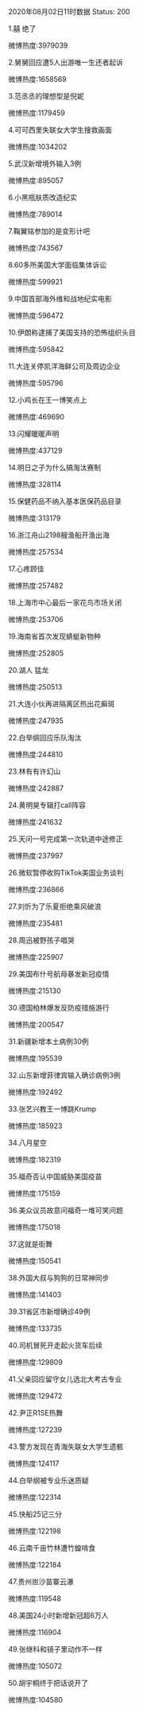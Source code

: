 2020年08月02日11时数据
Status: 200

1.囍 绝了

微博热度:3979039

2.舅舅回应遭5人出游唯一生还者起诉

微博热度:1658569

3.范丞丞的理想型是倪妮

微博热度:1179459

4.可可西里失联女大学生搜救画面

微博热度:1034202

5.武汉新增境外输入3例

微博热度:895057

6.小黑瓶肤质改造纪实

微博热度:789014

7.鞠翼铭参加的是变形计吧

微博热度:743567

8.60多所美国大学面临集体诉讼

微博热度:599921

9.中国首部海外维和战地纪实电影

微博热度:596472

10.伊朗称逮捕了美国支持的恐怖组织头目

微博热度:595842

11.大连关停凯洋海鲜公司及周边企业

微博热度:595796

12.小鸡长在王一博笑点上

微博热度:469690

13.闪耀暖暖声明

微博热度:437129

14.明日之子为什么搞淘汰赛制

微博热度:328114

15.保健药品不纳入基本医保药品目录

微博热度:313179

16.浙江舟山2198艘渔船开渔出海

微博热度:257534

17.心疼顾佳

微博热度:257482

18.上海市中心最后一家花鸟市场关闭

微博热度:253706

19.海南省首次发现蜻蜓新物种

微博热度:252805

20.湖人 猛龙

微博热度:250513

21.大连小伙再进隔离区热出花癣斑

微博热度:247935

22.白举纲回应乐队淘汰

微博热度:244810

23.林有有许幻山

微博热度:242887

24.黄明昊专辑打call阵容

微博热度:241632

25.天问一号完成第一次轨道中途修正

微博热度:237997

26.微软暂停收购TikTok美国业务谈判

微博热度:236866

27.刘忻为了乐夏拒绝乘风破浪

微博热度:235481

28.周迅被野孩子唱哭

微博热度:225907

29.美国布什号航母暴发新冠疫情

微博热度:215130

30.德国柏林爆发反防疫措施游行

微博热度:200547

31.新疆新增本土病例30例

微博热度:195539

32.山东新增菲律宾输入确诊病例3例

微博热度:192492

33.张艺兴教王一博跳Krump

微博热度:185923

34.八月星空

微博热度:182319

35.福奇否认中国威胁美国疫苗

微博热度:175159

36.美众议员故意问福奇一堆可笑问题

微博热度:175018

37.这就是街舞

微博热度:150541

38.外国大叔与狗狗的日常神同步

微博热度:141403

39.31省区市新增确诊49例

微博热度:133735

40.司机冒死开走起火货车后续

微博热度:129809

41.父亲回应留守女儿选北大考古专业

微博热度:129472

42.尹正R1SE热舞

微博热度:127239

43.警方发现在青海失联女大学生遗骸

微博热度:124117

44.白举纲被专业乐迷质疑

微博热度:122314

45.快船25记三分

微博热度:122198

46.云南千亩竹林遭竹蝗啃食

微博热度:122184

47.贵州岜沙苗寨云瀑

微博热度:119548

48.美国24小时新增新冠超6万人

微博热度:116904

49.张继科和镜子里动作不一样

微博热度:105072

50.胡宇桐终于把话说开了

微博热度:104580

